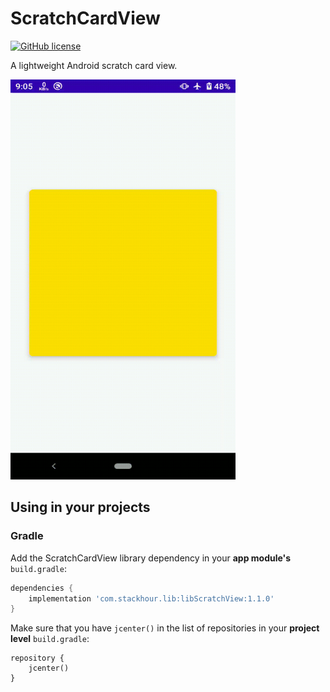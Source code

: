 # ScratchCardView

[![GitHub license](https://img.shields.io/badge/license-Apache%20License%202.0-blue.svg?style=flat)](https://www.apache.org/licenses/LICENSE-2.0)

<p align="center">

A lightweight Android scratch card view. 


<img src="./screenshots/scratch_card_gif.gif" width="360" height="640" alt="android scratch card view" />

</p>



## Using in your projects

### Gradle

Add the ScratchCardView library dependency in your **app module's** `build.gradle`:

```groovy
dependencies {
    implementation 'com.stackhour.lib:libScratchView:1.1.0'
}
```


Make sure that you have `jcenter()` in the list of repositories in your **project level** `build.gradle`:

```
repository {
    jcenter()
}
```
